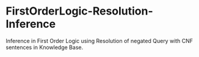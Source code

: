 # FirstOrderLogic-Resolution-Inference
Inference in First Order Logic using Resolution of negated Query with CNF sentences in Knowledge Base.
